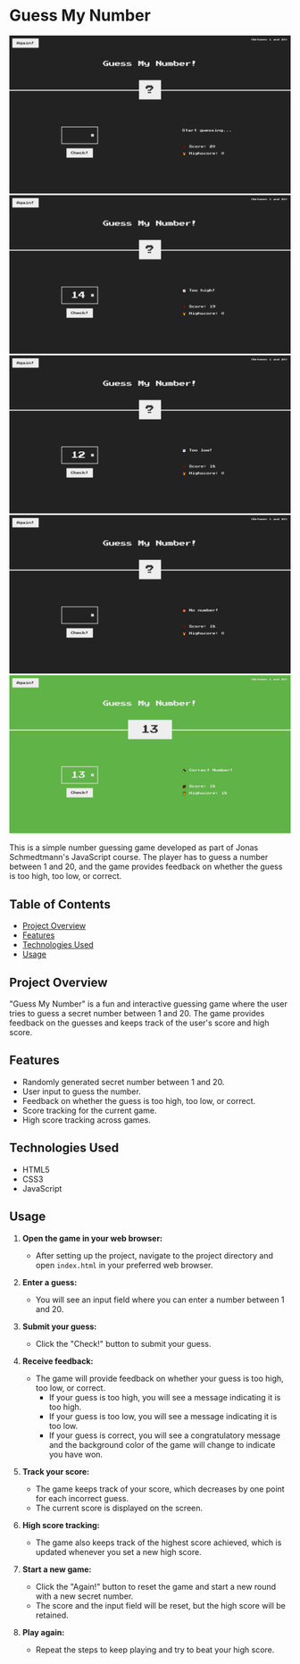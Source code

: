 # Guess My Number

![Guess My Number 1](game_images/guessMyNumber1.png)
![Guess My Number 2](game_images/guessMyNumber2.png)
![Guess My Number 3](game_images/guessMyNumber3.png)
![Guess My Number 4](game_images/guessMyNumber4.png)
![Guess My Number 5](game_images/guessMyNumber5.png)

This is a simple number guessing game developed as part of Jonas Schmedtmann's JavaScript course. The player has to guess a number between 1 and 20, and the game provides feedback on whether the guess is too high, too low, or correct.

## Table of Contents

- [Project Overview](#project-overview)
- [Features](#features)
- [Technologies Used](#technologies-used)
- [Usage](#usage)

## Project Overview

"Guess My Number" is a fun and interactive guessing game where the user tries to guess a secret number between 1 and 20. The game provides feedback on the guesses and keeps track of the user's score and high score.

## Features

- Randomly generated secret number between 1 and 20.
- User input to guess the number.
- Feedback on whether the guess is too high, too low, or correct.
- Score tracking for the current game.
- High score tracking across games.

## Technologies Used

- HTML5
- CSS3
- JavaScript

## Usage

1. **Open the game in your web browser:**

   - After setting up the project, navigate to the project directory and open `index.html` in your preferred web browser.

2. **Enter a guess:**

   - You will see an input field where you can enter a number between 1 and 20.

3. **Submit your guess:**

   - Click the "Check!" button to submit your guess.

4. **Receive feedback:**

   - The game will provide feedback on whether your guess is too high, too low, or correct.
     - If your guess is too high, you will see a message indicating it is too high.
     - If your guess is too low, you will see a message indicating it is too low.
     - If your guess is correct, you will see a congratulatory message and the background color of the game will change to indicate you have won.

5. **Track your score:**

   - The game keeps track of your score, which decreases by one point for each incorrect guess.
   - The current score is displayed on the screen.

6. **High score tracking:**

   - The game also keeps track of the highest score achieved, which is updated whenever you set a new high score.

7. **Start a new game:**

   - Click the "Again!" button to reset the game and start a new round with a new secret number.
   - The score and the input field will be reset, but the high score will be retained.

8. **Play again:**
   - Repeat the steps to keep playing and try to beat your high score.
